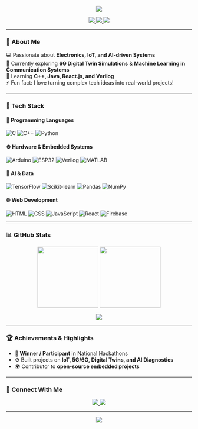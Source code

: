 <!-- Header Image / Banner -->
<p align="center">
  <img src="https://capsule-render.vercel.app/api?type=waving&color=0:0078FF,100:00C9A7&height=200&section=header&text=Hey%20👋%20I'm%20Tharun%20Babu&fontSize=40&fontColor=fff&fontAlignY=35" />
</p>

<!-- Badges Section -->
<p align="center">
  <a href="https://github.com/tharunbabu?tab=followers">
    <img src="https://img.shields.io/github/followers/tharunbabu?label=Followers&logo=github&style=for-the-badge" />
  </a>
  <a href="https://github.com/tharunbabu?tab=repositories">
    <img src="https://img.shields.io/github/stars/tharunbabu?label=Stars&logo=github&style=for-the-badge" />
  </a>
  <img src="https://komarev.com/ghpvc/?username=tharunbabu&label=Profile%20Views&color=0e75b6&style=for-the-badge" />
</p>

---

### 🧠 About Me

💻 Passionate about **Electronics, IoT, and AI-driven Systems**  
🎯 Currently exploring **6G Digital Twin Simulations** & **Machine Learning in Communication Systems**  
🌱 Learning **C++, Java, React.js, and Verilog**  
⚡ Fun fact: I love turning complex tech ideas into real-world projects!  

---

### 🚀 Tech Stack

#### 💾 Programming Languages  
![C](https://img.shields.io/badge/C-00599C?style=for-the-badge&logo=c&logoColor=white)
![C++](https://img.shields.io/badge/C++-00599C?style=for-the-badge&logo=cplusplus&logoColor=white)
![Python](https://img.shields.io/badge/Python-3670A0?style=for-the-badge&logo=python&logoColor=ffdd54)

#### ⚙️ Hardware & Embedded Systems  
![Arduino](https://img.shields.io/badge/Arduino-00979D?style=for-the-badge&logo=arduino&logoColor=white)
![ESP32](https://img.shields.io/badge/ESP32-000000?style=for-the-badge&logo=espressif&logoColor=white)
![Verilog](https://img.shields.io/badge/Verilog-FF6F00?style=for-the-badge&logo=verilog&logoColor=white)
![MATLAB](https://img.shields.io/badge/MATLAB-0076A8?style=for-the-badge&logo=mathworks&logoColor=white)

#### 🧠 AI & Data  
![TensorFlow](https://img.shields.io/badge/TensorFlow-FF6F00?style=for-the-badge&logo=tensorflow&logoColor=white)
![Scikit-learn](https://img.shields.io/badge/Scikit--learn-F7931E?style=for-the-badge&logo=scikit-learn&logoColor=white)
![Pandas](https://img.shields.io/badge/Pandas-150458?style=for-the-badge&logo=pandas&logoColor=white)
![NumPy](https://img.shields.io/badge/NumPy-013243?style=for-the-badge&logo=numpy&logoColor=white)

#### 🌐 Web Development  
![HTML](https://img.shields.io/badge/HTML5-E34F26?style=for-the-badge&logo=html5&logoColor=white)
![CSS](https://img.shields.io/badge/CSS3-1572B6?style=for-the-badge&logo=css3&logoColor=white)
![JavaScript](https://img.shields.io/badge/JavaScript-323330?style=for-the-badge&logo=javascript&logoColor=F7DF1E)
![React](https://img.shields.io/badge/React-20232A?style=for-the-badge&logo=react&logoColor=61DAFB)
![Firebase](https://img.shields.io/badge/Firebase-ffca28?style=for-the-badge&logo=firebase&logoColor=black)

---

### 📊 GitHub Stats

<p align="center">
  <img src="https://github-readme-stats.vercel.app/api?username=tharunbabu&show_icons=true&theme=tokyonight&hide_border=true" height="165" />
  <img src="https://github-readme-streak-stats.herokuapp.com/?user=tharunbabu&theme=tokyonight&hide_border=true" height="165" />
</p>

<p align="center">
  <img src="https://github-readme-stats.vercel.app/api/top-langs/?username=tharunbabu&layout=compact&theme=tokyonight&hide_border=true" />
</p>

---

### 🏆 Achievements & Highlights

- 🥇 **Winner / Participant** in National Hackathons  
- ⚙️ Built projects on **IoT, 5G/6G, Digital Twins, and AI Diagnostics**  
- 🌍 Contributor to **open-source embedded projects**

---

### 💬 Connect With Me

<p align="center">
  <a href="mailto:tharunbabu.c.l@gmail.com">
    <img src="https://img.shields.io/badge/Email-D14836?style=for-the-badge&logo=gmail&logoColor=white" />
  </a>
  <a href="https://linkedin.com/in/tharunbabu](https://www.linkedin.com/in/tharun-babu-c-9ba7a7270">
    <img src="https://img.shields.io/badge/LinkedIn-0077B5?style=for-the-badge&logo=linkedin&logoColor=white" />
  </a>
  
</p>

---

<p align="center">
  <img src="https://capsule-render.vercel.app/api?type=waving&color=0:00C9A7,100:0078FF&height=120&section=footer" />
</p>
